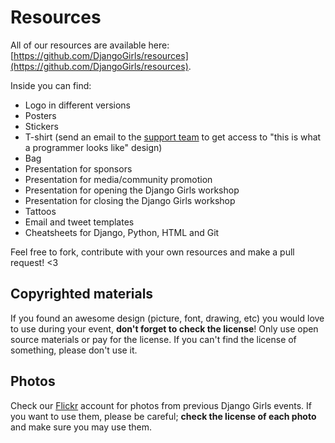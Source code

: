 # Resources

All of our resources are available here: [https://github.com/DjangoGirls/resources](https://github.com/DjangoGirls/resources).

Inside you can find:
- Logo in different versions
- Posters
- Stickers
- T-shirt (send an email to the [support team](mailto:hello@djangogirls.org) to get access to "this is what a programmer looks like" design)
- Bag
- Presentation for sponsors
- Presentation for media/community promotion
- Presentation for opening the Django Girls workshop
- Presentation for closing the Django Girls workshop
- Tattoos
- Email and tweet templates
- Cheatsheets for Django, Python, HTML and Git

Feel free to fork, contribute with your own resources and make a pull request! <3

## Copyrighted materials

If you found an awesome design (picture, font, drawing, etc) you would love to use during your event, **don't forget to check the license**! Only use open source materials or pay for the license. If you can't find the license of something, please don't use it.

## Photos

Check our [Flickr](https://www.flickr.com/photos/128162583@N08/sets/) account for photos from previous Django Girls events. If you want to use them, please be careful; __check the license of each photo__ and make sure you may use them. 
